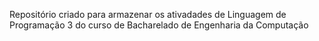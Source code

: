 Repositório criado para armazenar os ativadades de Linguagem de Programação 3 do curso de Bacharelado de Engenharia da Computação
